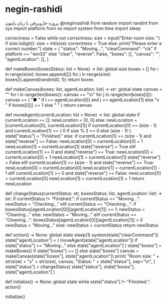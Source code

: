 # negin-rashidi
پروژه جاروبرقی با زبان پایتون
@neginrashidi
from random import randint
from sys import platform
from os import system
from time import sleep

correctness = False
while not correctness:
    size = input("Enter room size: ")
    if size.isdigit():
        size = int(size)
        correctness = True
    else:
        print("Please enter a correct number.")
state = {
    "status": "Moving...",
    "clearCommand": "cls" if platform == "win32" else "clear",
    "reverse": False,
    "boxes": [],
    "canvas": "",
    "agentLocation": [],
}


def makeBoxes(boxesStatus: list = None) -> list:
    global size
    boxes = []
    for i in range(size):
        boxes.append([])
        for j in range(size):
            boxes[i].append(randint(0, 1))
    return boxes


def makeCanvas(boxes: list, agentLocation: list) -> str:
    global state
    canvas = ""
    for i in range(len(boxes)):
        canvas += "\n"
        for j in range(len(boxes[i])):
            canvas += (
                "● "
                if i == agentLocation[0] and j == agentLocation[1]
                else "x "
                if boxes[i][j] == 1
                else "  "
            )
    return canvas


def moveAgent(currentLocation: list = None) -> list:
    global state
    if currentLocation == []:
        newLocation = [0, 0]
    else:
        newLocation = [currentLocation[0], currentLocation[1]]
        if currentLocation[0] == (size - 1) and currentLocation[1] == (
            0 if size % 2 == 0 else (size - 1)
        ):
            state["status"] = "Finished."
        else:
            if currentLocation[1] == (size - 1) and state["reverse"] == False:
                newLocation[0] = currentLocation[0] + 1
                newLocation[1] = currentLocation[1]
                state["reverse"] = True
            elif currentLocation[1] == 0 and state["reverse"] == True:
                newLocation[0] = currentLocation[0] + 1
                newLocation[1] = currentLocation[1]
                state["reverse"] = False
            elif currentLocation[1] <= (size - 1) and state["reverse"] == True:
                newLocation[0] = currentLocation[0]
                newLocation[1] = currentLocation[1] - 1
            elif currentLocation[1] >= 0 and state["reverse"] == False:
                newLocation[0] = currentLocation[0]
                newLocation[1] = currentLocation[1] + 1
    return newLocation


def changeStatus(currentStatus: str, boxesStatus: list, agentLocation: list) -> str:
    if currentStatus != "Finished.":
        if currentStatus == "Moving...":
            newStatus = "Checking..."
        elif currentStatus == "Checking...":
            if boxesStatus[agentLocation[0]][agentLocation[1]] == 1:
                newStatus = "Cleaning..."
            else:
                newStatus = "Moving..."
        elif currentStatus == "Cleaning...":
            boxesStatus[agentLocation[0]][agentLocation[1]] = 0
            newStatus = "Moving..."
    else:
        newStatus = currentStatus
    return newStatus


def action() -> None:
    global state
    sleep(1)
    system(state["clearCommand"])
    state["agentLocation"] = (
        moveAgent(state["agentLocation"])
        if state["status"] == "Moving..."
        else state["agentLocation"]
    )
    state["boxes"] = makeBoxes() if state["boxes"] == [] else state["boxes"]
    canvas = makeCanvas(state["boxes"], state["agentLocation"])
    print(
        "Room size: " + str(size) + "x" + str(size),
        canvas,
        "Status: " + state["status"],
        sep="\n",
    )
    state["status"] = changeStatus(
        state["status"], state["boxes"], state["agentLocation"]
    )


def initialize() -> None:
    global state
    while state["status"] != "Finished.":
        action()


initialize()

